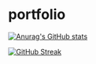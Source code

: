 # portfolio

[![Anurag's GitHub stats](https://github-readme-stats.vercel.app/api?username=ZuzannaZawartka&show_icons=true&count_private=true&theme=dark-smoky)](https://github.com/ZuzannaZawartka/github-readme-stats)

[![GitHub Streak](http://github-readme-streak-stats.herokuapp.com?user=ZuzannaZawartka&theme=dark-smoky&hide_border=true&date_format=M%20j%5B%2C%20Y%5D)](https://git.io/streak-stats)
